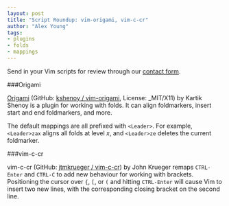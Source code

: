 ```yaml
---
layout: post
title: "Script Roundup: vim-origami, vim-c-cr"
author: "Alex Young"
tags: 
- plugins
- folds
- mappings
---
```


<div class="intro">
Send in your Vim scripts for review through our <a href="/contact.html">contact form</a>.
</div>

###Origami

[Origami](http://www.vim.org/scripts/script.php?script_id=4613) (GitHub: [kshenoy / vim-origami](https://github.com/kshenoy/vim-origami), License: _MIT/X11) by Kartik Shenoy is a plugin for working with folds.  It can align foldmarkers, insert start and end foldmarkers, and more.

The default mappings are all prefixed with `<Leader>`.  For example, `<Leader>zax` aligns all folds at level _x_, and `<Leader>ze`   deletes the current foldmarker.

###vim-c-cr

vim-c-cr (GitHub: [jtmkrueger / vim-c-cr](https://github.com/jtmkrueger/vim-c-cr)) by John Krueger remaps `CTRL-Enter` and `CTRL-C` to add new behaviour for working with brackets.  Positioning the cursor over `{`, `[`, or `(` and hitting `CTRL-Enter` will cause Vim to insert two new lines, with the corresponding closing bracket on the second line.

